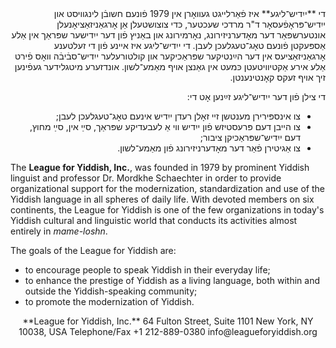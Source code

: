 <div dir="rtl">די **ייִדיש־ליגע** איז פֿאַרלײגט געװאָרן אין 1979 פֿונעם חשובֿן לינגװיסט און ייִדיש־פּראָפֿעסאָר ד"ר מרדכי שעכטער, כּדי צוצושטעלן אַן אָרגאַניזאַציאָנעלן אונטערשפּאַר דער מאָדערניזירונג, נאָרמירונג און באַניץ פֿון דער ייִדישער שפּראַך אין אַלע אַספּעקטן פֿונעם טאָג־טעגלעכן לעבן. די ייִדיש־ליגע איז אײנע פֿון די זעלטענע אָרגאַניזאַציעס אין דער הײַנטיקער שפּראַכיקער און קולטורעלער ייִדיש־סבֿיבֿה װאָס פֿירט אַלע אירע אַקטיװיטעטן כּמעט אין גאַנצן אױף מאַמע־לשון. אונדזערע מיטגלידער געפֿינען זיך אױף זעקס קאָנטינענטן.<p>די צילן פֿון דער ייִדיש־ליגע זײַנען אָט די:* צו אינספּירירן מענטשן זײ זאָלן רעדן ייִדיש אינעם טאָג־טעגלעכן לעבן;* צו הײבן דעם פּרעסטיזש פֿון ייִדיש װי אַ לעבעדיקע שפּראַך, סײַ אין, סײַ מחוץ, דעם ייִדיש־שפּראַכיקן ציבור;* צו אַגיטירן פֿאַר דער מאָדערניזירונג פֿון מאַמע־לשון.</div>The **League for Yiddish, Inc.**, was founded in 1979 by prominent Yiddish linguist and professor Dr. Mordkhe Schaechter in order to provide organizational support for the modernization, standardization and use of the Yiddish language in all spheres of daily life. With devoted members on six continents, the League for Yiddish is one of the few organizations in today's Yiddish cultural and linguistic world that conducts its activities almost entirely in *mame-loshn*.The goals of the League for Yiddish are:* to encourage people to speak Yiddish in their everyday life;* to enhance the prestige of Yiddish as a living language, both within and outside the Yiddish-speaking community;* to promote the modernization of Yiddish.<p style="text-align: center;">**League for Yiddish, Inc.**64 Fulton Street, Suite 1101New York, NY 10038, USATelephone/Fax +1 212-889-0380info@leagueforyiddish.org</p>